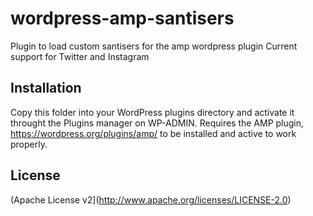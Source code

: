 # wordpress-amp-santisers

Plugin to load custom santisers for the amp wordpress plugin
Current support for Twitter and Instagram

## Installation

Copy this folder into your WordPress plugins directory and activate it throught the Plugins manager on WP-ADMIN.
Requires the AMP plugin, https://wordpress.org/plugins/amp/ to be installed and active to work properly.

## License  

(Apache License v2](http://www.apache.org/licenses/LICENSE-2.0)
